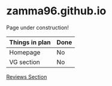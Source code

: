 # zamma96.github.io

Page under construction! 


| Things in plan   |    Done   |
| -----------------| --------- |
| Homepage | No |
| VG section | No | 

[Reviews Section](/review/)
